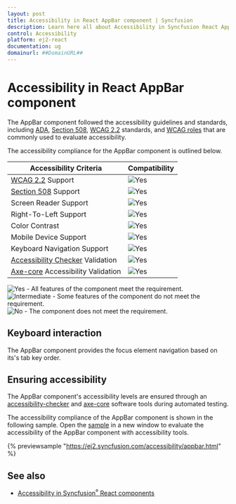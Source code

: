 ```yaml
---
layout: post
title: Accessibility in React AppBar component | Syncfusion
description: Learn here all about Accessibility in Syncfusion React AppBar component of Syncfusion Essential JS 2 and more.
control: Accessibility 
platform: ej2-react
documentation: ug
domainurl: ##DomainURL##
---
```


# Accessibility in React AppBar component

The AppBar component followed the accessibility guidelines and standards, including [ADA](https://www.ada.gov/), [Section 508](https://www.section508.gov/), [WCAG 2.2](https://www.w3.org/TR/WCAG22/) standards, and [WCAG roles](https://www.w3.org/TR/wai-aria/#roles) that are commonly used to evaluate accessibility.

The accessibility compliance for the AppBar component is outlined below.

| Accessibility Criteria | Compatibility |
| -- | -- |
| [WCAG 2.2](https://www.w3.org/TR/WCAG22/) Support | <img src="https://cdn.syncfusion.com/content/images/documentation/full.png" alt="Yes"> |
| [Section 508](https://www.section508.gov/) Support | <img src="https://cdn.syncfusion.com/content/images/documentation/full.png" alt="Yes"> |
| Screen Reader Support | <img src="https://cdn.syncfusion.com/content/images/documentation/full.png" alt="Yes"> |
| Right-To-Left Support | <img src="https://cdn.syncfusion.com/content/images/documentation/full.png" alt="Yes"> |
| Color Contrast | <img src="https://cdn.syncfusion.com/content/images/documentation/full.png" alt="Yes"> |
| Mobile Device Support | <img src="https://cdn.syncfusion.com/content/images/documentation/full.png" alt="Yes"> |
| Keyboard Navigation Support | <img src="https://cdn.syncfusion.com/content/images/documentation/full.png" alt="Yes"> |
| [Accessibility Checker](https://www.npmjs.com/package/accessibility-checker) Validation | <img src="https://cdn.syncfusion.com/content/images/documentation/full.png" alt="Yes"> |
| [Axe-core](https://www.npmjs.com/package/axe-core) Accessibility Validation | <img src="https://cdn.syncfusion.com/content/images/documentation/full.png" alt="Yes"> |

<style>
    .post .post-content img {
        display: inline-block;
        margin: 0.5em 0;
    }
</style>

<div><img src="https://cdn.syncfusion.com/content/images/documentation/full.png" alt="Yes"> - All features of the component meet the requirement.</div>

<div><img src="https://cdn.syncfusion.com/content/images/documentation/partial.png" alt="Intermediate"> - Some features of the component do not meet the requirement.</div>

<div><img src="https://cdn.syncfusion.com/content/images/documentation/not-supported.png" alt="No"> - The component does not meet the requirement.</div>

## Keyboard interaction

The AppBar component provides the focus element navigation based on its's tab key order.

## Ensuring accessibility

The AppBar component's accessibility levels are ensured through an [accessibility-checker](https://www.npmjs.com/package/accessibility-checker) and [axe-core](https://www.npmjs.com/package/axe-core) software tools during automated testing.

The accessibility compliance of the AppBar component is shown in the following sample. Open the [sample](https://ej2.syncfusion.com/accessibility/appbar.html) in a new window to evaluate the accessibility of the AppBar component with accessibility tools.

{% previewsample "https://ej2.syncfusion.com/accessibility/appbar.html" %}

## See also

- [Accessibility in Syncfusion<sup style="font-size:70%">&reg;</sup> React components](../common/accessibility)